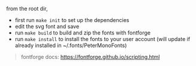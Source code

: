 from the root dir,
  * first run `make init` to set up the dependencies
  * edit the svg font and save
  * run `make build` to build and zip the fonts with fontforge
  * run `make install` to install the fonts to your user account (will update if already installed in ~/.fonts/PeterMonoFonts)

> fontforge docs: https://fontforge.github.io/scripting.html

